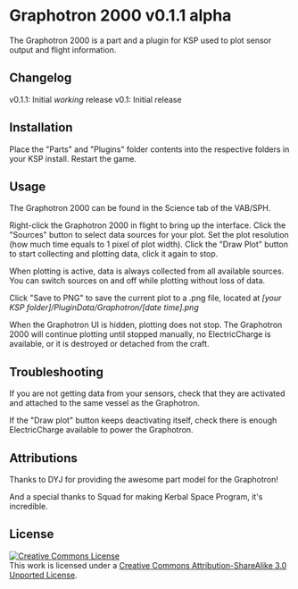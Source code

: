 Graphotron 2000 v0.1.1 alpha
============================
The Graphotron 2000 is a part and a plugin for KSP used to plot sensor output and flight information.

Changelog
---------
v0.1.1: Initial _working_ release
v0.1: Initial release

Installation
------------
Place the "Parts" and "Plugins" folder contents into the respective folders in your KSP install. Restart the game.

Usage
-----
The Graphotron 2000 can be found in the Science tab of the VAB/SPH.

Right-click the Graphotron 2000 in flight to bring up the interface. Click the "Sources" button to select data sources for your plot. Set the plot resolution (how much time equals to 1 pixel of plot width). Click the "Draw Plot" button to start collecting and plotting data, click it again to stop.

When plotting is active, data is always collected from all available sources. You can switch sources on and off while plotting without loss of data.

Click "Save to PNG" to save the current plot to a .png file, located at _[your KSP folder]/PluginData/Graphotron/[date time].png_

When the Graphotron UI is hidden, plotting does not stop. The Graphotron 2000 will continue plotting until stopped manually, no ElectricCharge is available, or it is destroyed or detached from the craft.

Troubleshooting
---------------
If you are not getting data from your sensors, check that they are activated and attached to the same vessel as the Graphotron.

If the "Draw plot" button keeps deactivating itself, check there is enough ElectricCharge available to power the Graphotron.

Attributions
------------
Thanks to DYJ for providing the awesome part model for the Graphotron!

And a special thanks to Squad for making Kerbal Space Program, it's incredible.

License
-------
<a rel="license" href="http://creativecommons.org/licenses/by-sa/3.0/"><img alt="Creative Commons License" style="border-width:0" src="http://i.creativecommons.org/l/by-sa/3.0/88x31.png" /></a><br />This work is licensed under a <a rel="license" href="http://creativecommons.org/licenses/by-sa/3.0/">Creative Commons Attribution-ShareAlike 3.0 Unported License</a>.